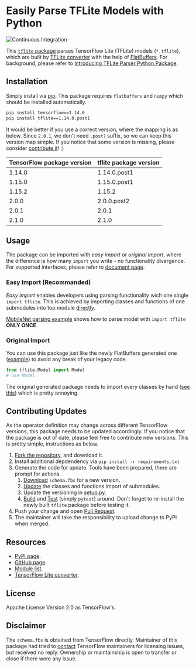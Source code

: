 Easily Parse TFLite Models with Python
======================================

![Continuous Integration](https://github.com/jackwish/tflite/workflows/Continuous%20Integration/badge.svg)

This [`tflite` package](https://pypi.org/project/tflite/) parses TensorFlow Lite (TFLite) models (`*.tflite`), which are built by [TFLite converter](https://www.tensorflow.org/lite/convert) with the help of [FlatBuffers](https://google.github.io/flatbuffers/). For background, please refer to [Introducing TFLite Parser Python Package](https://jackwish.net/2020/introducing-tflite-parser-package.html).


## Installation

Simply install via [pip](https://pypi.org/project/tflite/). This package requires `flatbuffers` and `numpy` which should be installed automatically.

```sh
pip install tensorflow==1.14.0
pip install tflite==1.14.0.post1
```

It would be better if you use a correct version, where the mapping is as below. Since `2.0.1`, we don't need `.post?` suffix, so we can keep this version map simple. If you notice that some version is missing, please consider [contribute it](#contributing-updates)! :)

| TensorFlow package version   | tflite package version |
|------------------------------|------------------------|
|      1.14.0                  |      1.14.0.post1      |
|      1.15.0                  |      1.15.0.post1      |
|      1.15.2                  |      1.15.2            |
|      2.0.0                   |      2.0.0.post2       |
|      2.0.1                   |      2.0.1             |
|      2.1.0                   |      2.1.0             |


## Usage

The package can be imported with *easy import* or *original import*, where the difference is how many `import` you write - no functionality divergence. For supported interfaces, please refer to [document page](https://jackwish.net/tflite/docs/).

### Easy Import (Recommanded)

*Easy import* enables developers using parsing functionality wich one single `import tflite`. This is achieved by importing classes and functions of one submodules into top module [directly](tflite/__init__.py).

[MobileNet parsing example](https://github.com/jackwish/tflite/blob/master/tests/test_mobilenet.py) shows how to parse model with `import tflite` **ONLY ONCE**.

### Original Import

You can use this package just like the newly FlatBuffers generated one ([example](tests/test_original_import.py)) to avoid any break of your legacy code.

```python
from tflite.Model import Model
# use Model
```

The original generated package needs to import every classes by hand ([see this](https://github.com/apache/incubator-tvm/blob/v0.6.0/python/tvm/relay/frontend/tflite.py#L843-L849)) which is pretty annoying.


## Contributing Updates

As the operator definition may change across different TensorFlow versions, this package needs to be updated accordingly. If you notice that the package is out of date, please feel free to contribute new versions. This is pretty simple, instructions as below.

1. [Fork the repository](https://help.github.com/en/github/getting-started-with-github/fork-a-repo), and download it.
2. Install additional depdendency via `pip install -r requirements.txt`
3. Generate the code for update. Tools have been prepared, there are prompt for actions.
    1. [Download](tools/1-update-schema.sh) `schema.fbs` for a new version.
    2. [Update](tools/2-update-importing.py) the classes and functions import of submodules.
    3. Update the versioning in [setup.py](setup.py).
    4. [Build](tools/4-build.sh) and [Test](tests) (simply `pytest`) around. Don't forget to re-install the newly built `tflite` package before testing it.
4. Push your change and open [Pull Request](https://help.github.com/en/github/collaborating-with-issues-and-pull-requests/about-pull-requests).
5. The maintainer will take the responsibility to upload change to PyPI when merged.


## Resources

* [PyPI page](https://pypi.org/project/tflite/).
* [GitHub page](https://github.com/jackwish/tflite).
* [Module list](https://jackwish.net/tflite/docs).
* [TensorFlow Lite converter](https://www.tensorflow.org/lite/convert).


## License

Apache License Version 2.0 as TensorFlow's.


## Disclaimer

The `schema.fbs` is obtained from TensorFlow directly. Maintainer of this package had tried to [contact](assets/disclaimer.eml) TensorFlow maintainers for licensing issues, but received no reply. Ownership or maintainship is open to transfer or close if there were any issue.
